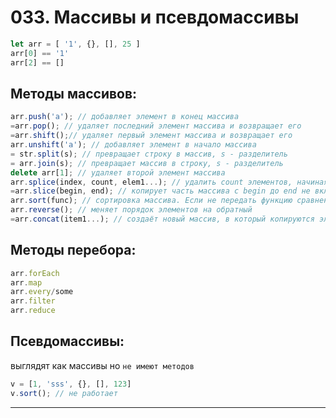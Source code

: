 # 033. Массивы и псевдомассивы

```javascript
let arr = [ '1', {}, [], 25 ]
arr[0] == '1'
arr[2] == []
```

## Методы массивов:
```javascript
arr.push('a'); // добавляет элемент в конец массива
=arr.pop(); // удаляет последний элемент массива и возвращает его
=arr.shift();// удаляет первый элемент массива и возвращает его
arr.unshift('a'); // добавляет элемент в начало массива
= str.split(s); // превращает строку в массив, s - разделитель
= arr.join(s); // превращает массив в строку, s - разделитель
delete arr[1]; // удаляет второй элемент массива
arr.splice(index, count, elem1...); // удалить count элементов, начиная с index и заменить на элементы elem1...
=arr.slice(begin, end); // копирует часть массива с begin до end не включая
arr.sort(func); // сортировка массива. Если не передать функцию сравнения - сортирует как строки
arr.reverse(); // меняет порядок элементов на обратный
=arr.concat(item1...); // создаёт новый массив, в который копируются элементы из arr, а также item1...
```
## Методы перебора:
```javascript
arr.forEach
arr.map
arr.every/some
arr.filter
arr.reduce
```
## Псевдомассивы:
выглядят как массивы но `не имеют методов`
```javascript
v = [1, 'sss', {}, [], 123]
v.sort(); // не работает
```

---

